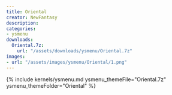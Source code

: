 ```yaml
---
title: Oriental
creator: NewFantasy
description: 
categories:
- ysmenu
downloads:
  Oriental.7z:
    url: "/assets/downloads/ysmenu/Oriental.7z"
images:
- url: "/assets/images/ysmenu/Oriental/1.png"
---
```


{% include kernels/ysmenu.md ysmenu_themeFile="Oriental.7z" ysmenu_themeFolder="Oriental" %}
